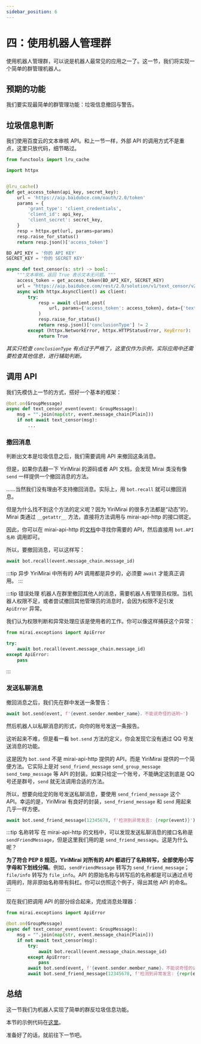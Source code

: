 ```yaml
---
sidebar_position: 6
---
```


# 四：使用机器人管理群

使用机器人管理群，可以说是机器人最常见的应用之一了。这一节，我们将实现一个简单的群管理机器人。

## 预期的功能

我们要实现最简单的群管理功能：垃圾信息撤回与警告。

## 垃圾信息判断

我们使用百度云的文本审核 API。和上一节一样，外部 API 的调用方式不是重点，这里只放代码，细节略过。

```python
from functools import lru_cache

import httpx


@lru_cache()
def get_access_token(api_key, secret_key):
    url = 'https://aip.baidubce.com/oauth/2.0/token'
    params = {
        'grant_type': 'client_credentials',
        'client_id': api_key,
        'client_secret': secret_key,
    }
    resp = httpx.get(url, params=params)
    resp.raise_for_status()
    return resp.json()['access_token']

BD_API_KEY = '你的 API KEY'
SECRET_KEY = '你的 SECRET KEY'

async def text_censor(s: str) -> bool:
    """文本审核。返回 True 表示文本无问题。"""
    access_token = get_access_token(BD_API_KEY, SECRET_KEY)
    url = "https://aip.baidubce.com/rest/2.0/solution/v1/text_censor/v2/user_defined"
    async with httpx.AsyncClient() as client:
        try:
            resp = await client.post(
                url, params={'access_token': access_token}, data={'text': s}
            )
            resp.raise_for_status()
            return resp.json()['conclusionType'] != 2
        except (httpx.NetworkError, httpx.HTTPStatusError, KeyError):
            return True
```

*其实只检查 `conclusionType` 有点过于严格了，这里仅作为示例，实际应用中还需要检查其他信息，进行辅助判断。*

## 调用 API

我们先模仿上一节的方式，搭好一个基本的框架：

```python
@bot.on(GroupMessage)
async def text_censor_event(event: GroupMessage):
    msg = "".join(map(str, event.message_chain[Plain]))
    if not await text_censor(msg):
        ...
```

### 撤回消息

判断出文本是垃圾信息之后，我们需要调用 API 来撤回这条消息。

但是，如果你去翻一下 YiriMirai 的源码或者 API 文档，会发现 Mirai 类没有像 `send` 一样提供一个撤回消息的方法。

……当然我们没有理由不支持撤回消息。实际上，用 `bot.recall` 就可以撤回消息。

但是为什么找不到这个方法的定义呢？因为 YiriMirai 的很多方法都是“动态”的，Mirai 类通过 `__getattr__` 方法，直接将方法调用与 mirai-api-http 的接口绑定。

因此，你可以在 mirai-api-http 的[文档](https://docs.mirai.mamoe.net/mirai-api-http/api/API.html)中寻找你需要的 API，然后直接用 `bot.API名称` 调用即可。

所以，要撤回消息，可以这样写：

```python
await bot.recall(event.message_chain.message_id)
```

:::tip 异步
YiriMirai 中所有的 API 调用都是异步的，必须要 `await` 才能真正调用。
:::

:::tip 错误处理
机器人在群里撤回其他人的消息，需要机器人有管理员权限。当机器人权限不足，或者尝试撤回其他管理员的消息时，会因为权限不足引发 `ApiError` 异常。

我们认为权限判断和异常处理应该是使用者的工作。你可以像这样捕获这个异常：

```python
from mirai.exceptions import ApiError

try:
    await bot.recall(event.message_chain.message_id)
except ApiError:
    pass
```
:::

### 发送私聊消息

撤回消息之后，我们先在群中发送一条警告：

```python
await bot.send(event, f'{event.sender.member_name}，不能说奇怪的话哟~')
```

然后机器人以私聊消息的形式，向你的账号发送一条报告。

这听起来不难，但是看一看 `bot.send` 方法的定义，你会发现它没有通过 QQ 号发送消息的功能。

这是因为 `bot.send` 不是 mirai-api-http 提供的 API，而是 YiriMirai 提供的一个简便方法。它实际上是对 `send_friend_message` `send_group_message` `send_temp_message` 等 API 的封装。如果只给定一个账号，不能确定这到底是 QQ 号还是群号，`send` 就无法调用合适的方法。

所以，想要向给定的账号发送私聊消息，要使用 `send_friend_message` 这个 API。幸运的是，YiriMirai 有良好的封装，`send_friend_message` 和 `send` 用起来几乎一样方便。

```python
await bot.send_friend_message(12345678, f'检测到异常发言: {repr(event)}') # 改成你的 QQ 号
```

:::tip 名称转写
在 mirai-api-http 的文档中，可以发现发送私聊消息的接口名称是 `sendFriendMessage`，但是这里我们用的是 `send_friend_message`。这是为什么呢？

**为了符合 PEP 8 规范，YiriMirai 对所有的 API 都进行了名称转写，全部使用小写字母和下划线分隔**。例如，`sendFriendMessage` 转写为 `send_friend_message`；`file/info` 转写为 `file_info`。API 的原始名称与转写后的名称都是可以通过点号调用的，除非原始名称带有斜杠。你可以仿照这个例子，得出其他 API 的命名。
:::

现在我们把调用 API 的部分综合起来，完成消息处理器：

```python
from mirai.exceptions import ApiError

@bot.on(GroupMessage)
async def text_censor_event(event: GroupMessage):
    msg = "".join(map(str, event.message_chain[Plain]))
    if not await text_censor(msg):
        try:
            await bot.recall(event.message_chain.message_id)
        except ApiError:
            pass
        await bot.send(event, f'{event.sender.member_name}，不能说奇怪的话哟~')
        await bot.send_friend_message(12345678, f'检测到异常发言: {repr(event.sender)}') # 改成你的 QQ 号
```

## 总结

这一节我们为机器人实现了简单的群反垃圾信息功能。

本节的示例代码在[这里](/examples/04.md)。

准备好了的话，就前往下一节吧。
